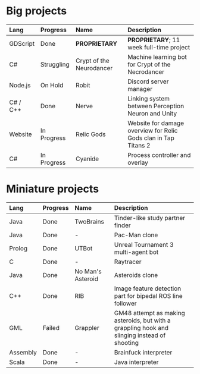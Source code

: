 # Big projects

| Lang     | Progress           | Name                     | Description
| :------- | :----------------- | :----------------------- | :---
| GDScript | Done               | **PROPRIETARY**          | **PROPRIETARY**; 11 week full-time project
| C#       | Struggling         | Crypt of the Neurodancer | Machine learning bot for Crypt of the Necrodancer
| Node.js  | On Hold            | Robit                    | Discord server manager
| C# / C++ | Done               | Nerve                    | Linking system between Perception Neuron and Unity
| Website  | In Progress        | Relic Gods               | Website for damage overview for Relic Gods clan in Tap Titans 2
| C#       | In Progress        | Cyanide                  | Process controller and overlay

# Miniature projects

| Lang     | Progress | Name              | Description
| :------- | :------- | :-----------------| :---
| Java     | Done     | TwoBrains         | Tinder-like study partner finder
| Java     | Done     | -                 | Pac-Man clone
| Prolog   | Done     | UTBot             | Unreal Tournament 3 multi-agent bot
| C        | Done     | -                 | Raytracer
| Java     | Done     | No Man's Asteroid | Asteroids clone
| C++      | Done     | RIB               | Image feature detection part for bipedal ROS line follower
| GML      | Failed   | Grappler          | GM48 attempt as making asteroids, but with a grappling hook and slinging instead of shooting
| Assembly | Done     | -                 | Brainfuck interpreter
| Scala    | Done     | -                 | Java interpreter
